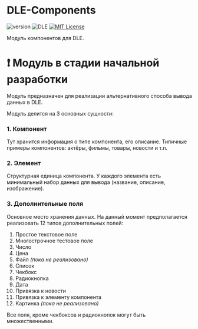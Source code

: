 # DLE-Components

![version](https://img.shields.io/badge/version-dev-red.svg?style=flat-square "Version")
![DLE](https://img.shields.io/badge/DLE-10.6+-green.svg?style=flat-square "DLE Version")
[![MIT License](https://img.shields.io/badge/license-MIT-blue.svg?style=flat-square)](https://github.com/dle-modules/DLE-Components/blob/master/LICENSE)

Модуль компонентов для DLE.

# :exclamation: Модуль в стадии  начальной разработки

Модуль предназначен для реализации альтернативного способа вывода данных в DLE.

Модуль делится на 3 основных сущности:

### 1. Компонент
Тут хранится информация о типе компонента, его описание. Типичные примеры компонентов: актёры, фильмы, товары, новости и т.п.

### 2. Элемент
Структурная единица компонента. У каждого элемента есть минимальный набор данных для вывода (название, описание, изображение). 

### 3. Дополнительные поля
Основное место хранения данных. На данный момент предполагается реализовать 12 типов дополнительных полей:
1. Простое текстовое поле
2. Многострочное тестовое поле
3. Число
4. Цена
5. Файл *(пока не реализовано)*
6. Список
7. Чекбокс
8. Радиокнопка
9. Дата
10. Привязка к новости
11. Привязка к элементу компонента
12. Картинка *(пока не реализовано)*

Все поля, кроме чекбоксов и радиокнопок могут быть множественными.




